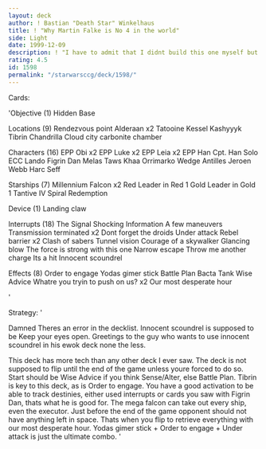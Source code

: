 ```yaml
---
layout: deck
author: ! Bastian "Death Star" Winkelhaus
title: ! "Why Martin Falke is No 4 in the world"
side: Light
date: 1999-12-09
description: ! "I have to admit that I didnt build this one myself but I played it at worlds, day two and Martin has no internet access, so here we go. This deck is supposed to knock everything out, but you have to be able to track some destinies."
rating: 4.5
id: 1598
permalink: "/starwarsccg/deck/1598/"
---
```

Cards: 

'Objective (1)
Hidden Base

Locations (9)
Rendezvous point
Alderaan x2
Tatooine
Kessel
Kashyyyk
Tibrin
Chandrilla
Cloud city  carbonite chamber

Characters (16)
EPP Obi x2
EPP Luke x2
EPP Leia x2
EPP Han
Cpt. Han Solo
ECC Lando
Figrin Dan
Melas
Taws Khaa
Orrimarko
Wedge Antilles
Jeroen Webb
Harc Seff

Starships (7)
Millennium Falcon x2
Red Leader in Red 1
Gold Leader in Gold 1
Tantive IV
Spiral
Redemption

Device (1)
Landing claw

Interrupts (18)
The Signal
Shocking Information
A few maneuvers
Transmission terminated x2
Dont forget the droids
Under attack
Rebel barrier x2
Clash of sabers
Tunnel vision
Courage of a skywalker
Glancing blow
The force is strong with this one
Narrow escape
Throw me another charge
Its a hit
Innocent scoundrel

Effects (8)
Order to engage
Yodas gimer stick
Battle Plan
Bacta Tank
Wise Advice
Whatre you tryin to push on us? x2
Our most desperate hour



'

Strategy: '

Damned Theres an error in the decklist. Innocent scoundrel is supposed to be Keep your eyes open.
Greetings to the guy who wants to use innocent scoundrel in his ewok deck none the less.

This deck has more tech than any other deck I ever saw.
The deck is not supposed to flip until the end of the game unless youre forced to do so. Start should be Wise Advice if you think Sense/Alter, else Battle Plan.
Tibrin is key to this deck, as is Order to engage. You have a good activation to be able to track destinies, either used interrupts or cards you saw with Figrin Dan, thats what he is good for.
The mega falcon can take out every ship, even the executor. Just before the end of the game opponent should not have anything left in space. Thats when you flip to retrieve everything with our most desperate hour.
Yodas gimer stick + Order to engage + Under attack is just the ultimate combo.
'
